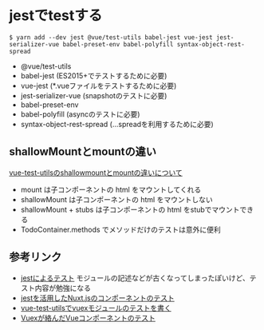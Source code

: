 # jestでtestする

```
$ yarn add --dev jest @vue/test-utils babel-jest vue-jest jest-serializer-vue babel-preset-env babel-polyfill syntax-object-rest-spread
```
* @vue/test-utils
* babel-jest (ES2015+でテストするために必要)
* vue-jest (*.vueファイルをテストするために必要)
* jest-serializer-vue (snapshotのテストに必要)
* babel-preset-env
* babel-polyfill (asyncのテストに必要)
* syntax-object-rest-spread (...spreadを利用するために必要)

## shallowMountとmountの違い
[vue-test-utilsのshallowmountとmountの違いについて](https://qiita.com/ykhirao/items/8e8a9547a693c677813c)
* mount は子コンポーネントの html をマウントしてくれる
* shallowMount は子コンポーネントの html をマウントしない
* shallowMount + stubs は子コンポーネントの html をstubでマウントできる
* TodoContainer.methods でメソッドだけのテストは意外に便利

## 参考リンク
* [jestによるテスト](https://qiita.com/rhistoba/items/6e90e2c51e8ad1875ac0#jest%E3%81%AB%E3%82%88%E3%82%8B%E3%83%86%E3%82%B9%E3%83%88)
モジュールの記述などが古くなってしまったぽいけど、テスト内容が勉強になる
* [jestを活用したNuxt.jsのコンポーネントのテスト](https://qiita.com/akihiro-iwata/items/baceebd00b6973d67456)
* [vue-test-utilsでvuexモジュールのテストを書く](https://qiita.com/_P0cChi_/items/41a0b84da924718f7c05)
* [Vuexが絡んだVueコンポーネントのテスト](https://tech.fusic.co.jp/web/vue-component-testing-with-vuex/)

